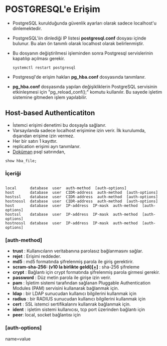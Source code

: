 # POSTGRESQL'e Erişim
* PostgreSQL kurulduğunda güvenlik ayarları olarak sadece localhost'u dinlemektedir.
* PostgreSQL'iin dinlediği IP listesi **postgresql.conf** dosyası içinde bulunur. Bu alan ön tanımlı olarak localhost olarak belirlenmiştir.
* Bu dosyanın değiştirilmesi işleminden sonra Postgresql servislerinin kapatılıp açılması gerekir.
  ```
  systemctl restart postgresql

  ```

* Postgresql'de erişim hakları **pg_hba.conf** dosyasında tanımlanır.

* **pg_hba.conf** dosyasında yapılan değişikliklerin PostgreSQL servisinin etkinleşmesi için "pg_reload_conf();" komutu kullanılır. Bu sayede işletim sistemine gitmeden işlem yapılabilir.

##  Host-based Authenticatiton
* İstemci erişimi denetimi bu dosyayla sağlanır.
* Varsayılanda sadece localhost erişimine izin verir. İlk kurulumda, dışarıdan erişime izin vermez.
* Her bir satırı 1 kayıttır.
* replication erişimi ayrı tanımlanır.
* [Doküman](https://www.postgresql.org/docs/11/auth-pg-hba-conf.html)
psql satırından,

```
show hba_file;
```

### İçeriği

```

local      database  user  auth-method  [auth-options]
host       database  user  CIDR-address  auth-method  [auth-options]
hostssl    database  user  CIDR-address  auth-method  [auth-options]
hostnossl  database  user  CIDR-address  auth-method  [auth-options]
host       database  user  IP-address  IP-mask  auth-method  [auth-options]
hostssl    database  user  IP-address  IP-mask  auth-method  [auth-options]
hostnossl  database  user  IP-address  IP-mask  auth-method  [auth-options]
```

### [auth-method]
* **trust** : Kullanıcıların veritabanına parolasız bağlanmasını sağlar.
* **rejet** : Erişimi reddeder.
* **md5**   : md5 formatında şifrelenmiş parola ile giriş gerektirir.
* **scram-sha-256: (v10 la birlikte geldi)[[+]](http://hacksoclock.blogspot.com/2018/10/how-to-set-up-scram-sha-256.html)** : sha-256 şifreleme
* **crypt** : Bağlantı için crypt formatında şifrelenmiş parola girmesi gerekir.
* **password** : Düz metin parola ile girişe izin verir.
* **pam** : İşletim sistemi tarafından sağlanan Pluggable Authentication Modules (PAM) servisini kullanarak bağlanmak için.
* **ldap** : bir LDAP sunucudan kullanıcı bilgilerini kullanmak için
* **radius** : bir RADIUS sunucudan kullanıcı bilgilerini kullanmak için
* **cert** : SSL istemci sertifikalarını kullanrak bağlanmak için.
* **ident** : işletim sistemi kullanıcısı, tcp port üzerinden bağlantı için
* **peer**: local, socket bağlantısı için

### [auth-options]
name=value
